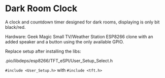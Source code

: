 # Dark Room Clock

A clock and countdown timer designed for dark rooms, displaying is only bit black/red.

Hardware: Geek Magic Small TV/Weather Station ESP8266 clone with an added speaker and a button using the only available GPIO.


Replace setup after installing the libs:

.pio/libdeps/esp8266/TFT_eSPI/User_Setup_Select.h

```#include <User_Setup.h>```  with ```#include <tft.h>```


